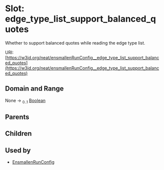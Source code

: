 
# Slot: edge_type_list_support_balanced_quotes


Whether to support balanced quotes while reading the edge type list.

URI: [https://w3id.org/neat/ensmallenRunConfig__edge_type_list_support_balanced_quotes](https://w3id.org/neat/ensmallenRunConfig__edge_type_list_support_balanced_quotes)


## Domain and Range

None &#8594;  <sub>0..1</sub> [Boolean](types/Boolean.md)

## Parents


## Children


## Used by

 * [EnsmallenRunConfig](EnsmallenRunConfig.md)
